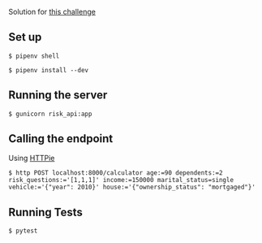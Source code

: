 Solution for [this challenge](https://github.com/OriginFinancial/origin-backend-take-home-assignment)

## Set up

`$ pipenv shell`

`$ pipenv install --dev`

## Running the server

`$ gunicorn risk_api:app`

## Calling the endpoint

Using [HTTPie](https://github.com/jakubroztocil/httpie)

`$ http POST localhost:8000/calculator age:=90 dependents:=2 risk_questions:='[1,1,1]' income:=150000 marital_status=single vehicle:='{"year": 2010}' house:='{"ownership_status": "mortgaged"}'`

## Running Tests

`$ pytest`
